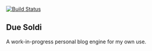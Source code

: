 [![Build Status](https://travis-ci.org/jimkinsey/due-soldi.png?branch=master)](https://travis-ci.org/jimkinsey/due-soldi)

Due Soldi
---
A work-in-progress personal blog engine for my own use.

